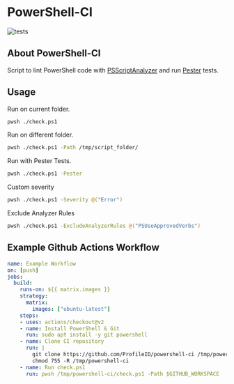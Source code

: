 # PowerShell-CI
![tests](https://github.com/ProfileID/powershell-ci/workflows/tests/badge.svg)

## About PowerShell-CI
Script to lint PowerShell code with [PSScriptAnalyzer](https://github.com/PowerShell/PSScriptAnalyzer) and run [Pester](https://pester.dev/docs/quick-start) tests. 

## Usage
Run on current folder.
```bash
pwsh ./check.ps1
```

Run on different folder.
```bash
pwsh ./check.ps1 -Path /tmp/script_folder/
```

Run with Pester Tests.
```bash
pwsh ./check.ps1 -Pester
```

Custom severity
```bash
pwsh ./check.ps1 -Severity @("Error")
```

Exclude Analyzer Rules
```bash
pwsh ./check.ps1 -ExcludeAnalyzerRules @("PSUseApprovedVerbs")
```

## Example Github Actions Workflow
```yaml
name: Example Workflow
on: [push]
jobs:
  build:
    runs-on: ${{ matrix.images }}
    strategy:
      matrix:
        images: ["ubuntu-latest"]
    steps:
    - uses: actions/checkout@v2
    - name: Install PowerShell & Git
      run: sudo apt install -y git powershell
    - name: Clone CI repository
      run: |
        git clone https://github.com/ProfileID/powershell-ci /tmp/powershell-ci
        chmod 755 -R /tmp/powershell-ci
    - name: Run check.ps1
      run: pwsh /tmp/powershell-ci/check.ps1 -Path $GITHUB_WORKSPACE
```